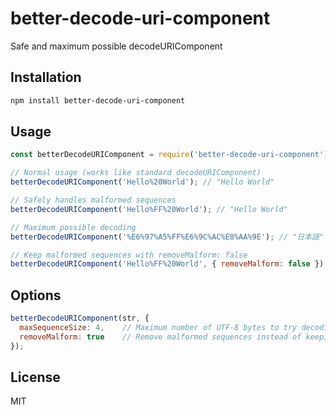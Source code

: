 # better-decode-uri-component

Safe and maximum possible decodeURIComponent

## Installation

```bash
npm install better-decode-uri-component
```

## Usage

```javascript
const betterDecodeURIComponent = require('better-decode-uri-component');

// Normal usage (works like standard decodeURIComponent)
betterDecodeURIComponent('Hello%20World'); // "Hello World"

// Safely handles malformed sequences
betterDecodeURIComponent('Hello%FF%20World'); // "Hello World"

// Maximum possible decoding
betterDecodeURIComponent('%E6%97%A5%FF%E6%9C%AC%E8%AA%9E'); // "日本語"

// Keep malformed sequences with removeMalform: false
betterDecodeURIComponent('Hello%FF%20World', { removeMalform: false }); // "Hello%FF World"
```

## Options

```javascript
betterDecodeURIComponent(str, {
  maxSequenceSize: 4,    // Maximum number of UTF-8 bytes to try decoding at once (default: 4)
  removeMalform: true    // Remove malformed sequences instead of keeping them (default: true)
});
```

## License

MIT
